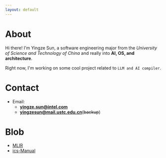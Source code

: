 ```yaml
---
layout: default
---
```


# About
Hi there! I'm Yingze Sun, a software engineering major from the _University of Science and Technology of China_ and really into **AI, OS, and architecture**.

Right now, I'm working on some cool project related to `LLM and AI compiler`.


# Contact 
- Email: 
  - **yingze.sun@intel.com**
  - **yingzesun@mail.ustc.edu.cn**(~~backup~~)


# Blob
- [MLIR](https://github.com/nops1ed/MLIR-learning)
- [ics-Manual](https://github.com/nops1ed/NJU_PA_Manual)
